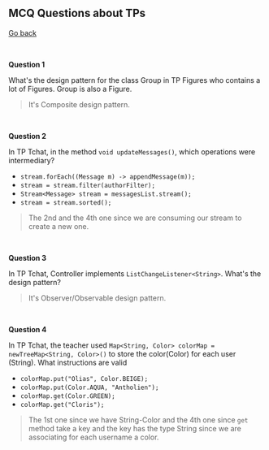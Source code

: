 ## MCQ Questions about TPs

[Go back](index.md)

<br>

**Question 1**

What's the design pattern for the class Group in TP Figures
who contains a lot of Figures. Group is also a Figure.

<blockquote class="spoiler">
It's Composite design pattern.
</blockquote>

<br>

**Question 2**

In TP Tchat, in the method ``void updateMessages()``,
which operations were intermediary?

* ``stream.forEach((Message m) -> appendMessage(m));``
* ``stream = stream.filter(authorFilter);``
* ``Stream<Message> stream = messagesList.stream();``
* ``stream = stream.sorted();``

<blockquote class="spoiler">
The 2nd and the 4th one since we are consuming our stream
to create a new one.
</blockquote>

<br>

**Question 3**

In TP Tchat, Controller implements ``ListChangeListener<String>``.
What's the design pattern?

<blockquote class="spoiler">
It's Observer/Observable design pattern.
</blockquote>

<br>

**Question 4**

In TP Tchat, the teacher used ``Map<String, Color> colorMap = newTreeMap<String, Color>()``
to store the color(Color) for each user (String). What instructions
are valid

* ``colorMap.put("Olias", Color.BEIGE);``
* ``colorMap.put(Color.AQUA, "Antholien");``
* ``colorMap.get(Color.GREEN);``
* ``colorMap.get("Cloris");``

<blockquote class="spoiler">
The 1st one since we have String-Color and the 4th one
since <code>get</code> method take a key and the key has the type String
since we are associating for each username a color.
</blockquote>